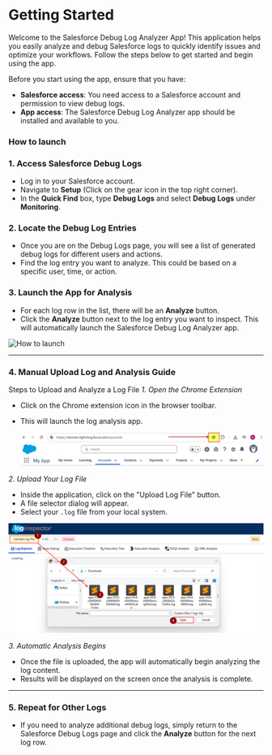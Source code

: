 # Getting Started

Welcome to the Salesforce Debug Log Analyzer App! This application helps you easily analyze and debug Salesforce logs to quickly identify issues and optimize your workflows. Follow the steps below to get started and begin using the app.

Before you start using the app, ensure that you have:

- **Salesforce access**: You need access to a Salesforce account and permission to view debug logs.
- **App access**: The Salesforce Debug Log Analyzer app should be installed and available to you.

### How to launch

### 1. Access Salesforce Debug Logs
- Log in to your Salesforce account.
- Navigate to **Setup** (Click on the gear icon in the top right corner).
- In the **Quick Find** box, type **Debug Logs** and select **Debug Logs** under **Monitoring**.

### 2. Locate the Debug Log Entries
- Once you are on the Debug Logs page, you will see a list of generated debug logs for different users and actions.
- Find the log entry you want to analyze. This could be based on a specific user, time, or action.

### 3. Launch the App for Analysis
- For each log row in the list, there will be an **Analyze** button.
- Click the **Analyze** button next to the log entry you want to inspect. This will automatically launch the Salesforce Debug Log Analyzer app.

![How to launch](./media/app-launch.jpg)

---

### 4. Manual Upload Log and Analysis Guide
Steps to Upload and Analyze a Log File
*1. Open the Chrome Extension*
- Click on the Chrome extension icon in the browser toolbar.
- This will launch the log analysis app.

  ![Step1](./media/manual-step1.jpg)

*2. Upload Your Log File*
- Inside the application, click on the "Upload Log File" button.
- A file selector dialog will appear.
- Select your `.log` file from your local system.

![Step2](./media/manual-step2.jpg)

*3. Automatic Analysis Begins*
- Once the file is uploaded, the app will automatically begin analyzing the log content.
- Results will be displayed on the screen once the analysis is complete.

---

### 5. Repeat for Other Logs
- If you need to analyze additional debug logs, simply return to the Salesforce Debug Logs page and click the **Analyze** button for the next log row. 
